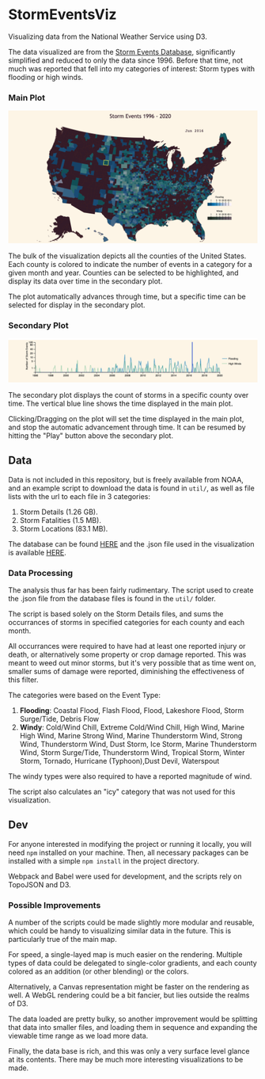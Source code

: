# StormEventsViz
Visualizing data from the National Weather Service using D3.

The data visualized are from the [Storm Events Database](https://www.ncdc.noaa.gov/stormevents/ftp.jsp), significantly simplified and reduced to only the data since 1996. Before that time, not much was reported that fell into my categories of interest: Storm types with flooding or high winds. 

### Main Plot
![United states with counties colored green and blue](img/mainPlot.png)

The bulk of the visualization depicts all the counties of the United States. Each county is colored to indicate the number of events in a category for a given month and year. Counties can be selected to be highlighted, and display its data over time in the secondary plot.

The plot automatically advances through time, but a specific time can be selected for display in the secondary plot.

### Secondary Plot
![Line graph showing counts of flooding and wind storms in a single county](img/timeChart.png)

The secondary plot displays the count of storms in a specific county over time. The vertical blue line shows the time displayed in the main plot. 

Clicking/Dragging on the plot will set the time displayed in the main plot, and stop the automatic advancement through time. It can be resumed by hitting the "Play" button above the secondary plot.

## Data
Data is not included in this repository, but is freely available from NOAA, and an example script to download the data is found in `util/`, as well as file lists with the url to each file in 3 categories:  
1. Storm Details (1.26 GB).  
2. Storm Fatalities (1.5 MB).  
3. Storm Locations (83.1 MB).  

The database can be found [HERE](https://www.ncdc.noaa.gov/stormevents/ftp.jsp) and the .json file used in the visualization is available [HERE](https://datahub.io/tlhm/countyeventsmin-rare-mole-24/r/0.json).

### Data Processing
The analysis thus far has been fairly rudimentary. The script used to create the .json file from the database files is found in the `util/` folder.

The script is based solely on the Storm Details files, and sums the occurrances of storms in specified categories for each county and each month.

All occurrances were required to have had at least one reported injury or death, or alternatively some property or crop damage reported. This was meant to weed out minor storms, but it's very possible that as time went on, smaller sums of damage were reported, diminishing the effectiveness of this filter.

The categories were based on the Event Type:  
1. **Flooding**: Coastal Flood, Flash Flood, Flood, Lakeshore Flood, Storm Surge/Tide, Debris Flow	
2. **Windy**: Cold/Wind Chill, Extreme Cold/Wind Chill, High Wind, Marine High Wind, Marine Strong Wind, Marine Thunderstorm Wind, Strong Wind, Thunderstorm Wind, Dust Storm, Ice Storm, Marine Thunderstorm Wind, Storm Surge/Tide, Thunderstorm Wind, Tropical Storm, Winter Storm, Tornado, Hurricane (Typhoon),Dust Devil, Waterspout

The windy types were also required to have a reported magnitude of wind.

The script also calculates an "icy" category that was not used for this visualization.

## Dev

For anyone interested in modifying the project or running it locally, you will need `npm` installed on your machine. Then, all necessary packages can be installed with a simple `npm install` in the project directory.

Webpack and Babel were used for development, and the scripts rely on TopoJSON and D3.

### Possible Improvements

A number of the scripts could be made slightly more modular and reusable, which could be handy to visualizing similar data in the future. This is particularly true of the main map.

For speed, a single-layed map is much easier on the rendering. Multiple types of data could be delegated to single-color gradients, and each county colored as an addition (or other blending) or the colors.

Alternatively, a Canvas representation might be faster on the rendering as well. A WebGL rendering could be a bit fancier, but lies outside the realms of D3.

The data loaded are pretty bulky, so another improvement would be splitting that data into smaller files, and loading them in sequence and expanding the viewable time range as we load more data.

Finally, the data base is rich, and this was only a very surface level glance at its contents. There may be much more interesting visualizations to be made.